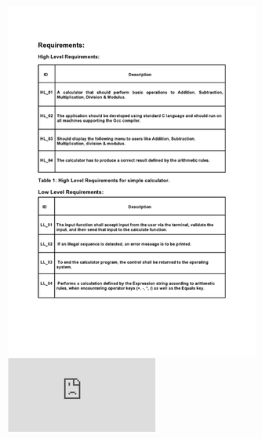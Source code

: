 ![alt text](https://github.com/99003572/Arya-Calculator/blob/main/Requirements/pree1(1)-page0001.jpg)
![alt text](https://www.zamzar.com/getFiles.php?uid=4532d229a27c7acdaf9c4ecd872e6-19a192db43b184df&targetId=2W6cmbYLK6NkBimBUflzV8YPHTZYfCY6)
